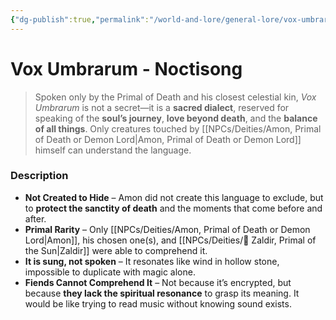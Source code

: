 ```yaml
---
{"dg-publish":true,"permalink":"/world-and-lore/general-lore/vox-umbrarum-noctisong/","tags":["Lore","Language"]}
---
```



# Vox Umbrarum - Noctisong
> Spoken only by the Primal of Death and his closest celestial kin, _Vox Umbrarum_ is not a secret—it is a **sacred dialect**, reserved for speaking of the **soul’s journey**, **love beyond death**, and the **balance of all things**. Only creatures touched by [[NPCs/Deities/Amon, Primal of Death or Demon Lord\|Amon, Primal of Death or Demon Lord]] himself can understand the language.
### Description
- **Not Created to Hide** – Amon did not create this language to exclude, but to **protect the sanctity of death** and the moments that come before and after.
- **Primal Rarity** – Only [[NPCs/Deities/Amon, Primal of Death or Demon Lord\|Amon]], his chosen one(s), and [[NPCs/Deities/🔆 Zaldir, Primal of the Sun\|Zaldir]] were able to comprehend it. 
- **It is sung, not spoken** – It resonates like wind in hollow stone, impossible to duplicate with magic alone.   
- **Fiends Cannot Comprehend It** – Not because it’s encrypted, but because **they lack the spiritual resonance** to grasp its meaning. It would be like trying to read music without knowing sound exists.

<!-- - **The Last Translator** – A descendant of Amon’s **Eclipsed Heralds** (messengers who served both Sun and Death) holds the final translations. A family tradition, full body tattoo holding the final fragments of a **harmonic key** that unlocks meaning through tone and intent. -->